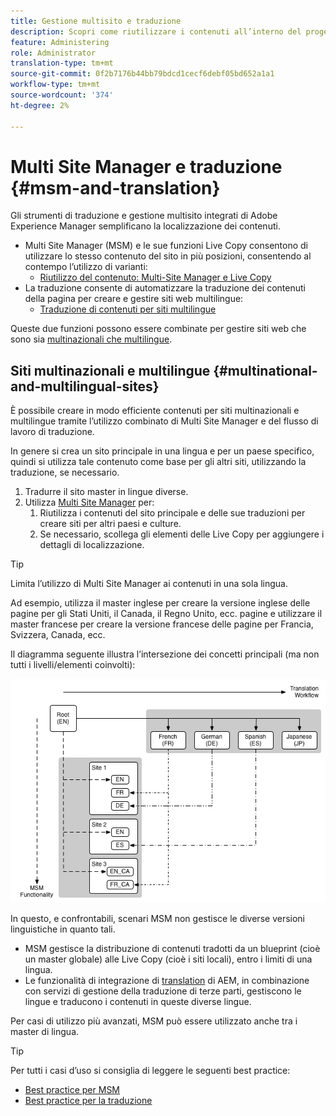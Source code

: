 ```yaml
---
title: Gestione multisito e traduzione
description: Scopri come riutilizzare i contenuti all’interno del progetto e gestire siti web multilingue in AEM.
feature: Administering
role: Administrator
translation-type: tm+mt
source-git-commit: 0f2b7176b44bb79bdcd1cecf6debf05bd652a1a1
workflow-type: tm+mt
source-wordcount: '374'
ht-degree: 2%

---
```



# Multi Site Manager e traduzione {#msm-and-translation}

Gli strumenti di traduzione e gestione multisito integrati di Adobe Experience Manager semplificano la localizzazione dei contenuti.

* Multi Site Manager (MSM) e le sue funzioni Live Copy consentono di utilizzare lo stesso contenuto del sito in più posizioni, consentendo al contempo l’utilizzo di varianti:
   * [Riutilizzo del contenuto: Multi-Site Manager e Live Copy](msm/overview.md)
* La traduzione consente di automatizzare la traduzione dei contenuti della pagina per creare e gestire siti web multilingue:
   * [Traduzione di contenuti per siti multilingue](translation/overview.md)

Queste due funzioni possono essere combinate per gestire siti web che sono sia [multinazionali che multilingue](#multinational-and-multilingual-sites).

## Siti multinazionali e multilingue {#multinational-and-multilingual-sites}

È possibile creare in modo efficiente contenuti per siti multinazionali e multilingue tramite l’utilizzo combinato di Multi Site Manager e del flusso di lavoro di traduzione.

In genere si crea un sito principale in una lingua e per un paese specifico, quindi si utilizza tale contenuto come base per gli altri siti, utilizzando la traduzione, se necessario.

1. [](translation/overview.md) Tradurre il sito master in lingue diverse.
1. Utilizza [Multi Site Manager](msm/overview.md) per:
   1. Riutilizza i contenuti del sito principale e delle sue traduzioni per creare siti per altri paesi e culture.
   1. Se necessario, scollega gli elementi delle Live Copy per aggiungere i dettagli di localizzazione.

>[!TIP]
>
>Limita l’utilizzo di Multi Site Manager ai contenuti in una sola lingua.
>
>Ad esempio, utilizza il master inglese per creare la versione inglese delle pagine per gli Stati Uniti, il Canada, il Regno Unito, ecc. pagine e utilizzare il master francese per creare la versione francese delle pagine per Francia, Svizzera, Canada, ecc.

Il diagramma seguente illustra l’intersezione dei concetti principali (ma non tutti i livelli/elementi coinvolti):

![Panoramica sulla localizzazione](assets/localization-overview.png)

In questo, e confrontabili, scenari MSM non gestisce le diverse versioni linguistiche in quanto tali.

* [](msm/overview.md) MSM gestisce la distribuzione di contenuti tradotti da un blueprint (cioè un master globale) alle Live Copy (cioè i siti locali), entro i limiti di una lingua.
* Le funzionalità di integrazione di [translation](translation/overview.md) di AEM, in combinazione con servizi di gestione della traduzione di terze parti, gestiscono le lingue e traducono i contenuti in queste diverse lingue.

Per casi di utilizzo più avanzati, MSM può essere utilizzato anche tra i master di lingua.

>[!TIP]
>
>Per tutti i casi d’uso si consiglia di leggere le seguenti best practice:
>
>* [Best practice per MSM](msm/best-practices.md)
>* [Best practice per la traduzione](translation/best-practices.md)

